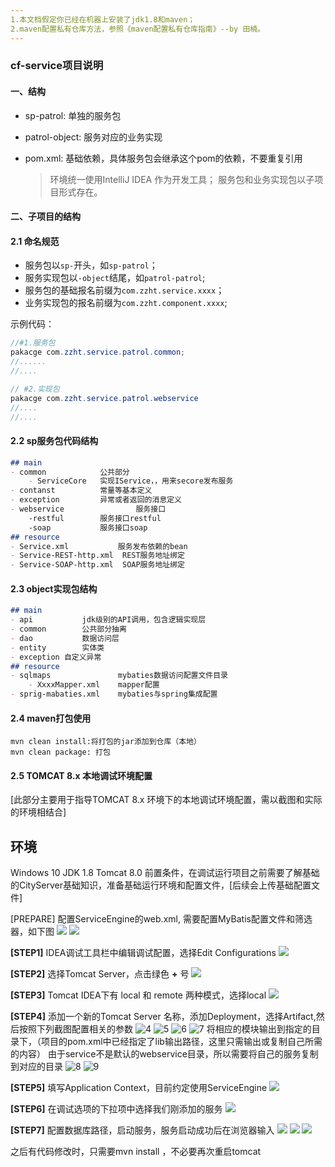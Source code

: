 ```yaml
---
1.本文档假定你已经在机器上安装了jdk1.8和maven；
2.maven配置私有仓库方法，参照《maven配置私有仓库指南》--by 田楠。
---
```


###  cf-service项目说明

#### 一、结构

+ sp-patrol: 单独的服务包

+ patrol-object: 服务对应的业务实现

+ pom.xml: 基础依赖，具体服务包会继承这个pom的依赖，不要重复引用

  > 环境统一使用IntelliJ IDEA 作为开发工具；
  > 服务包和业务实现包以子项目形式存在。


#### 二、子项目的结构

#### 2.1 命名规范

* 服务包以`sp-`开头，如`sp-patrol`；
* 服务实现包以`-object`结尾，如`patrol-patrol`;
* 服务包的基础报名前缀为`com.zzht.service.xxxx`；
* 业务实现包的报名前缀为`com.zzht.component.xxxx`;

示例代码：

```java
//#1.服务包
pakacge com.zzht.service.patrol.common;
//......
//....

// #2.实现包
pakacge com.zzht.service.patrol.webservice
//....
//....

```

#### 2.2 sp服务包代码结构

```markdown
## main
- common  			公共部分
	- ServiceCore	实现IService，，用来secore发布服务
- contanst			常量等基本定义
- exception			异常或者返回的消息定义
- webservice		        服务接口
	-restful		服务接口restful
	-soap			服务接口soap
## resource
- Service.xml			服务发布依赖的bean
- Service-REST-http.xml	 REST服务地址绑定
- Service-SOAP-http.xml  SOAP服务地址绑定
```

#### 2.3 object实现包结构

``` markdown
## main
- api			jdk级别的API调用，包含逻辑实现层
- common		公共部分抽离
- dao			数据访问层
- entity		实体类
- exception	自定义异常
## resource
- sqlmaps				mybaties数据访问配置文件目录
	- XxxxMapper.xml	mapper配置
- sprig-mabaties.xml	mybaties与spring集成配置
```



#### 2.4 maven打包使用

```
mvn clean install:将打包的jar添加到仓库（本地）
mvn clean package: 打包
```

#### 2.5 TOMCAT 8.x 本地调试环境配置
[此部分主要用于指导TOMCAT 8.x 环境下的本地调试环境配置，需以截图和实际的环境相结合]
## 环境 
Windows 10
JDK 1.8
Tomcat 8.0
前置条件，在调试运行项目之前需要了解基础的CityServer基础知识，准备基础运行环境和配置文件，[后续会上传基础配置文件]



[PREPARE] 
配置ServiceEngine的web.xml, 需要配置MyBatis配置文件和筛选器，如下图
![](https://github.com/zizhengzhuan/cf-service-seed/raw/master/art/tomcat-debug-prepare.png) 
![](https://github.com/zizhengzhuan/cf-service-seed/raw/master/art/tomcat-debug-config-step0.png) 


**[STEP1]**
IDEA调试工具栏中编辑调试配置，选择Edit Configurations
![](https://github.com/zizhengzhuan/cf-service-seed/raw/master/art/tomcat-debug-config-step1.png) 

**[STEP2]**
选择Tomcat Server，点击绿色 **+** 号
![](https://github.com/zizhengzhuan/cf-service-seed/raw/master/art/tomcat-debug-config-step2.png) 

**[STEP3]**
Tomcat IDEA下有 local 和 remote 两种模式，选择local 
![](https://github.com/zizhengzhuan/cf-service-seed/raw/master/art/tomcat-debug-config-step3.png) 

**[STEP4]**
添加一个新的Tomcat Server 名称，添加Deployment，选择Artifact,然后按照下列截图配置相关的参数
![4](https://github.com/zizhengzhuan/cf-service-seed/raw/master/art/tomcat-debug-config-step4.png) 
![5](https://github.com/zizhengzhuan/cf-service-seed/raw/master/art/tomcat-debug-config-step5.png) 
![6](https://github.com/zizhengzhuan/cf-service-seed/raw/master/art/tomcat-debug-config-step6.png) 
![7](https://github.com/zizhengzhuan/cf-service-seed/raw/master/art/tomcat-debug-config-step7.png) 
将相应的模块输出到指定的目录下，（项目的pom.xml中已经指定了lib输出路径，这里只需输出或复制自己所需的内容）
由于service不是默认的webservice目录，所以需要将自己的服务复制到对应的目录
![8](https://github.com/zizhengzhuan/cf-service-seed/raw/master/art/tomcat-debug-config-step8.png) 
![9](https://github.com/zizhengzhuan/cf-service-seed/raw/master/art/tomcat-debug-config-step9.png) 


**[STEP5]**
填写Application Context，目前约定使用ServiceEngine
![](https://github.com/zizhengzhuan/cf-service-seed/raw/master/art/tomcat-debug-config-step10.png) 

**[STEP6]**
在调试选项的下拉项中选择我们刚添加的服务
![](https://github.com/zizhengzhuan/cf-service-seed/raw/master/art/tomcat-debug-config-step11.png) 

**[STEP7]**
配置数据库路径，启动服务，服务启动成功后在浏览器输入
![](http://localhost:8080/ServiceEngine/restful/person/queryPerson)
![](https://github.com/zizhengzhuan/cf-service-seed/raw/master/art/tomcat-debug-config-step13.png) 
![](https://github.com/zizhengzhuan/cf-service-seed/raw/master/art/tomcat-debug-config-step14.png) 

之后有代码修改时，只需要mvn install ，不必要再次重启tomcat


